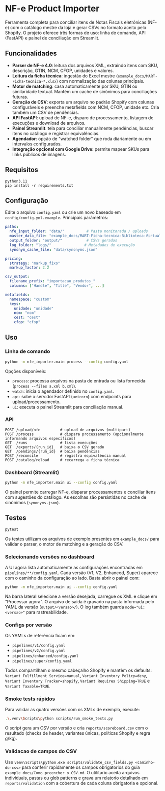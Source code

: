 ﻿# NF-e Product Importer

Ferramenta completa para conciliar itens de Notas Fiscais eletrônicas (NF-e) com o catálogo mestre da loja e gerar CSVs no formato aceito pelo Shopify. O projeto oferece três formas de uso: linha de comando, API (FastAPI) e painel de conciliação em Streamlit.

## Funcionalidades

- **Parser de NF-e 4.0**: leitura dos arquivos XML, extraindo itens com SKU, descrição, GTIN, NCM, CFOP, unidades e valores.
- **Leitura da ficha técnica**: ingestão do Excel mestre (`example_docs/MART-Ficha-tecnica-*.xlsx`) com normalização das colunas principais.
- **Motor de matching**: casa automaticamente por SKU, GTIN ou similaridade textual. Mantém um cache de sinônimos para conciliações futuras.
- **Geração de CSV**: exporta um arquivo no padrão Shopify com colunas configuráveis e preenche metafields com NCM, CFOP, unidade etc. Cria também um CSV de pendências.
- **API FastAPI**: upload de NF-e, disparo de processamento, listagem de execuções e download de arquivos.
- **Painel Streamlit**: tela para conciliar manualmente pendências, buscar itens no catálogo e registrar equivalências.
- **Agendador**: opção de "watched folder" que roda diariamente ou em intervalos configurados.
- **Integração opcional com Google Drive**: permite mapear SKUs para links públicos de imagens.

## Requisitos

```
python3.11
pip install -r requirements.txt
```

## Configuração

Edite o arquivo `config.yaml` ou crie um novo baseado em `config/config.yml.example`. Principais parâmetros:

```yaml
paths:
  nfe_input_folder: "data/"          # Pasta monitorada / uploads
  master_data_file: "example_docs/MART-Ficha-tecnica-Biblioteca-Virtual-08-08-2025.xlsx"
  output_folder: "output/"           # CSVs gerados
  log_folder: "logs/"               # Metadados de execução
  synonym_cache_file: "data/synonyms.json"

pricing:
  strategy: "markup_fixo"
  markup_factor: 2.2

csv_output:
  filename_prefix: "importacao_produtos_"
  columns: ["Handle", "Title", "Vendor", ...]

metafields:
  namespace: "custom"
  keys:
    unidade: "unidade"
    ncm: "ncm"
    cest: "cest"
    cfop: "cfop"
```

## Uso

### Linha de comando

```bash
python -m nfe_importer.main process --config config.yaml
```

Opções disponíveis:

- `process`: processa arquivos na pasta de entrada ou lista fornecida (`process --files a.xml b.xml`).
- `watch`: inicia o agendador definido no `config.yaml`.
- `api`: sobe o servidor FastAPI (`uvicorn`) com endpoints para upload/processamento.
- `ui`: executa o painel Streamlit para conciliação manual.

### API

```
POST /upload/nfe         # upload de arquivos (multipart)
POST /process            # dispara processamento (opcionalmente informando arquivos específicos)
GET  /runs               # lista execuções
GET  /exports/{run_id}   # baixa o CSV gerado
GET  /pendings/{run_id}  # baixa pendências
POST /reconcile          # registra equivalência manual
POST /catalog/reload     # recarrega a ficha técnica
```

### Dashboard (Streamlit)

```bash
python -m nfe_importer.main ui --config config.yaml
```

O painel permite carregar NF-e, disparar processamentos e conciliar itens com sugestões do catálogo. As escolhas são persistidas no cache de sinônimos (`synonyms.json`).

## Testes

```bash
pytest
```

Os testes utilizam os arquivos de exemplo presentes em `example_docs/` para validar o parser, o motor de matching e a geração do CSV.

### Selecionando versões no dashboard

A UI agora lista automaticamente as configurações encontradas em `pipelines/**/config.yaml`. Cada versão (V1, V2, Enhanced, Super) aparece com o caminho da configuração ao lado. Basta abrir o painel com:

```bash
python -m nfe_importer.main ui --config config.yaml
```

Na barra lateral selecione a versão desejada, carregue os XML e clique em "Processar agora". O arquivo de saída é gravado na pasta informada pelo YAML da versão (`output/<versao>/`). O log também guarda `mode="ui:<versao>"` para rastreabilidade.

### Configs por versão

Os YAMLs de referência ficam em:

- `pipelines/v1/config.yaml`
- `pipelines/v2/config.yaml`
- `pipelines/enhanced/config.yaml`
- `pipelines/super/config.yaml`

Todos compartilham o mesmo cabeçalho Shopify e mantêm os defaults: `Variant Fulfillment Service=manual`, `Variant Inventory Policy=deny`, `Variant Inventory Tracker=shopify`, `Variant Requires Shipping=TRUE` e `Variant Taxable=TRUE`.

### Smoke tests rápidos

Para validar as quatro versões com os XMLs de exemplo, execute:

```bash
.\.venv\Scripts\python scripts/run_smoke_tests.py
```

O script gera um CSV por versão e cria `reports/scoreboard.csv` com o resultado (checks de header, variantes únicas, políticas Shopify e regra g/kg).

### Validacao de campos do CSV

Use `venv\Scripts\python.exe scripts/validate_csv_fields.py <caminho-do-csv>` para conferir rapidamente os campos obrigatorios do guia `example_docs/Como preencher o CSV.md`.
O utilitario aceita arquivos individuais, pastas ou glob patterns e grava um relatorio detalhado em `reports/validation` com a cobertura de cada coluna obrigatoria e opcional.
